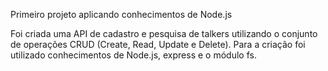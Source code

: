 Primeiro projeto aplicando conhecimentos de Node.js

Foi criada uma API de cadastro e pesquisa de talkers utilizando o conjunto de operações CRUD (Create, Read, Update e Delete). Para a criação foi utilizado conhecimentos de Node.js, express e o módulo fs.